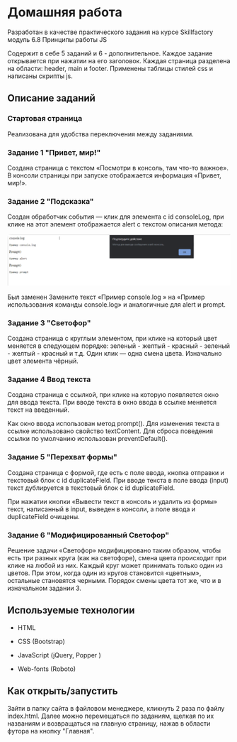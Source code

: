 # Домашняя работа

Разработан в качестве практического задания на курсе Skillfactory модуль 6.8 Принципы работы JS

Содержит в себе 5 заданий и 6 - дополнительное. Каждое задание открывается при нажатии на его заголовок.
Каждая страница разделена на области: header, main и footer.
Применены таблицы стилей css и написаны скрипты js.


## Описание заданий

### Стартовая страница

Реализована для удобства переключения между заданиями.

### Задание 1 "Привет, мир!"

Создана страница с текстом «Посмотри в консоль, там что-то важное». В консоли страницы при запуске отображается информация «Привет, мир!».

### Задание 2 "Подсказка"
Создан обработчик события — клик для элемента с id consoleLog, при клике на этот элемент отображается alert c текстом описания метода:

![task2](./images/task2.png)

Был заменен Замените текст «Пример console.log » на «Пример использования команды console.log» и аналогичные для alert и prompt.


### Задание 3 "Светофор"
Создана страница с круглым элементом, при клике на который цвет меняется в следующем порядке: зеленый - желтый - красный - зеленый - желтый - красный и т.д. Один клик — одна смена цвета. Изначально цвет элемента чёрный.

### Задание 4 Ввод текста
Создана страница с ссылкой, при клике на которую появляется окно для ввода текста. При вводе текста в окно ввода в ссылке меняется текст на введенный.

Как окно ввода использован метод prompt().
Для изменения текста в ссылке использовано свойство textContent.
Для сброса поведения ссылки по умолчанию использован preventDefault().

### Задание 5 "Перехват формы"
Создана страница с формой, где есть с поле ввода, кнопка отправки и текстовый блок с id duplicateField. При вводе текста в поле ввода (input) текст дублируется в текстовый блок с id duplicateField.

При нажатии кнопки «Вывести текст в консоль и удалить из формы» текст, написанный в input, выведен в консоли, а поле ввода и duplicateField очищены.

### Задание 6 "Модифицированный Светофор"
Решение задачи «Светофор» модифицировано таким образом, чтобы есть три разных круга (как на светофоре), смена цвета происходит при клике на любой из них. Каждый круг может принимать только один из цветов.
При этом, когда один из кругов становится «цветным», остальные становятся черными. Порядок смены цвета тот же, что и в изначальном задании 3.

## Используемые технологии

* HTML

* CSS (Bootstrap)

* JavaScript (jQuery, Popper )

* Web-fonts (Roboto)

## Как открыть/запустить

Зайти в папку сайта в файловом менеджере, кликнуть 2 раза по файлу index.html.
Далее можно перемещаться по заданиям, щелкая по их названиям и возвращаться на главную страницу, нажав в области футора на кнопку "Главная".